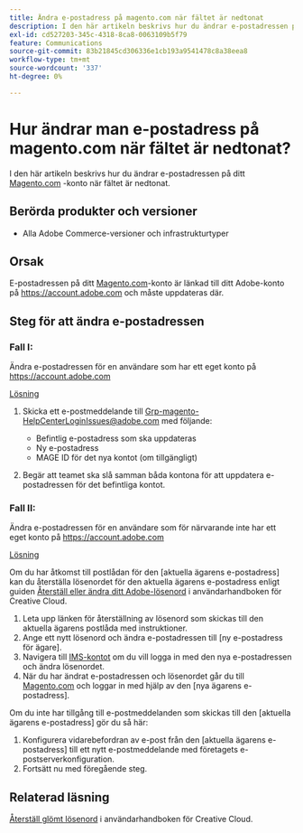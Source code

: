 ```yaml
---
title: Ändra e-postadress på magento.com när fältet är nedtonat
description: I den här artikeln beskrivs hur du ändrar e-postadressen på ditt [Magento.com](https://account.magento.com)-konto när fältet är nedtonat.
exl-id: cd527203-345c-4318-8ca8-0063109b5f79
feature: Communications
source-git-commit: 83b21845cd306336e1cb193a9541478c8a38eea8
workflow-type: tm+mt
source-wordcount: '337'
ht-degree: 0%

---
```


# Hur ändrar man e-postadress på magento.com när fältet är nedtonat?

I den här artikeln beskrivs hur du ändrar e-postadressen på ditt [Magento.com](https://account.magento.com) -konto när fältet är nedtonat.

## Berörda produkter och versioner

* Alla Adobe Commerce-versioner och infrastrukturtyper

## Orsak

E-postadressen på ditt [Magento.com](https://account.magento.com)-konto är länkad till ditt Adobe-konto på <https://account.adobe.com> och måste uppdateras där.

## Steg för att ändra e-postadressen

### Fall I:

Ändra e-postadressen för en användare som har ett eget konto på <https://account.adobe.com>

<u>Lösning</u>

1. Skicka ett e-postmeddelande till Grp-magento-HelpCenterLoginIssues@adobe.com med följande:

   * Befintlig e-postadress som ska uppdateras
   * Ny e-postadress
   * MAGE ID för det nya kontot (om tillgängligt)

1. Begär att teamet ska slå samman båda kontona för att uppdatera e-postadressen för det befintliga kontot.

### Fall II:

Ändra e-postadressen för en användare som för närvarande inte har ett eget konto på <https://account.adobe.com>

<u>Lösning</u>

Om du har åtkomst till postlådan för den [aktuella ägarens e-postadress] kan du återställa lösenordet för den aktuella ägarens e-postadress enligt guiden [Återställ eller ändra ditt Adobe-lösenord](https://helpx.adobe.com/manage-account/using/change-or-reset-password.html) i användarhandboken för Creative Cloud.

1. Leta upp länken för återställning av lösenord som skickas till den aktuella ägarens postlåda med instruktioner.
1. Ange ett nytt lösenord och ändra e-postadressen till [ny e-postadress för ägare].
1. Navigera till [IMS-kontot](https://account.adobe.com/) om du vill logga in med den nya e-postadressen och ändra lösenordet.
1. När du har ändrat e-postadressen och lösenordet går du till [Magento.com](https://account.magento.com) och loggar in med hjälp av den [nya ägarens e-postadress].

Om du inte har tillgång till e-postmeddelanden som skickas till den [aktuella ägarens e-postadress] gör du så här:

1. Konfigurera vidarebefordran av e-post från den [aktuella ägarens e-postadress] till ett nytt e-postmeddelande med företagets e-postserverkonfiguration.
1. Fortsätt nu med föregående steg.

## Relaterad läsning

[Återställ glömt lösenord](https://helpx.adobe.com/manage-account/using/change-or-reset-password.html) i användarhandboken för Creative Cloud.
